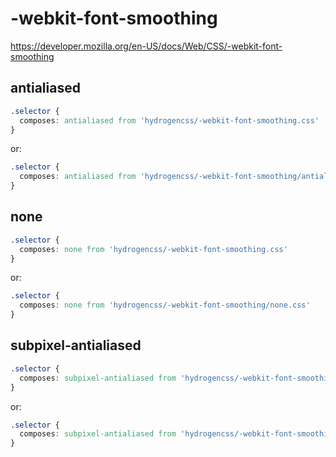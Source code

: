 # -webkit-font-smoothing

https://developer.mozilla.org/en-US/docs/Web/CSS/-webkit-font-smoothing

## antialiased
```css
.selector {
  composes: antialiased from 'hydrogencss/-webkit-font-smoothing.css'
}
```

or:
```css
.selector {
  composes: antialiased from 'hydrogencss/-webkit-font-smoothing/antialiased.css'
}
```

## none
```css
.selector {
  composes: none from 'hydrogencss/-webkit-font-smoothing.css'
}
```

or:
```css
.selector {
  composes: none from 'hydrogencss/-webkit-font-smoothing/none.css'
}
```

## subpixel-antialiased
```css
.selector {
  composes: subpixel-antialiased from 'hydrogencss/-webkit-font-smoothing.css'
}
```

or:
```css
.selector {
  composes: subpixel-antialiased from 'hydrogencss/-webkit-font-smoothing/subpixel-antialiased.css'
}
```

